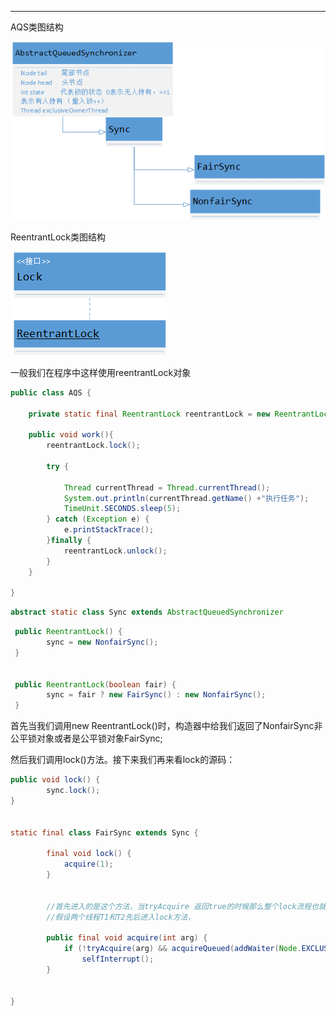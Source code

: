 
---

AQS类图结构

![](/assets/2.png)

ReentrantLock类图结构

![](/assets/3.png)

一般我们在程序中这样使用reentrantLock对象

```java
public class AQS {

    private static final ReentrantLock reentrantLock = new ReentrantLock(true);

    public void work(){
        reentrantLock.lock();

        try {

            Thread currentThread = Thread.currentThread();
            System.out.println(currentThread.getName() +"执行任务");
            TimeUnit.SECONDS.sleep(5);
        } catch (Exception e) {
            e.printStackTrace();
        }finally {
            reentrantLock.unlock();
        }
    }

}
```

```java
abstract static class Sync extends AbstractQueuedSynchronizer
```

```java
 public ReentrantLock() {
        sync = new NonfairSync();
 }


 public ReentrantLock(boolean fair) {
        sync = fair ? new FairSync() : new NonfairSync();
 }
```

首先当我们调用new ReentrantLock\(\)时，构造器中给我们返回了NonfairSync非公平锁对象或者是公平锁对象FairSync;

然后我们调用lock\(\)方法。接下来我们再来看lock的源码：



```java
public void lock() {
        sync.lock();
}


static final class FairSync extends Sync {

        final void lock() {
            acquire(1);
        }
        
        
        //首先进入的是这个方法，当tryAcquire 返回true的时候那么整个lock流程也就结束了。
        //假设两个线程T1和T2先后进入lock方法，
        
        public final void acquire(int arg) {
            if (!tryAcquire(arg) && acquireQueued(addWaiter(Node.EXCLUSIVE), arg))
                selfInterrupt();
        }


}
```













